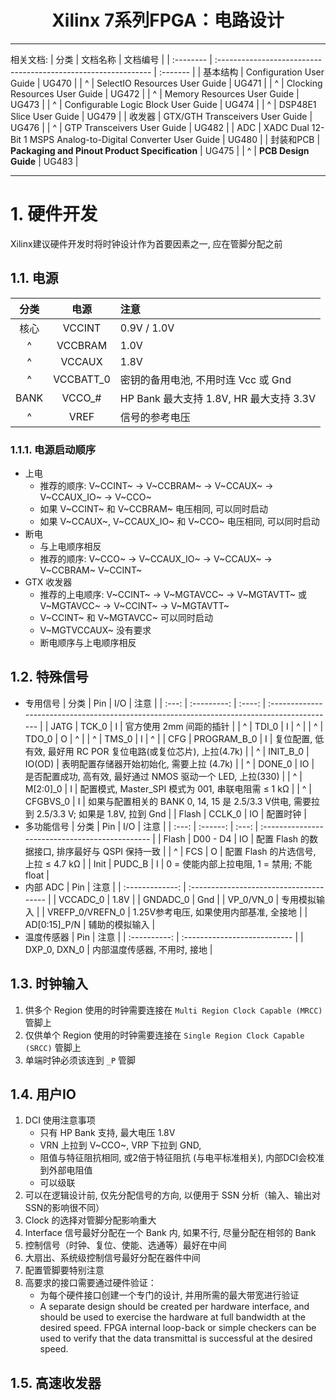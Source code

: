 
<h1 style="text-align:center">Xilinx 7系列FPGA：电路设计</h1>

--------------------------------------------------------------------------------
相关文档:
| 分类      | 文档名称                                                       | 文档编号 |
| :-------- | :------------------------------------------------------------- | :------- |
| 基本结构  | Configuration User Guide                                       | UG470    |
| ^         | SelectIO Resources User Guide                                  | UG471    |
| ^         | Clocking Resources User Guide                                  | UG472    |
| ^         | Memory Resources User Guide                                    | UG473    |
| ^         | Configurable Logic Block User Guide                            | UG474    |
| ^         | DSP48E1 Slice User Guide                                       | UG479    |
| 收发器    | GTX/GTH Transceivers User Guide                                | UG476    |
| ^         | GTP Transceivers User Guide                                    | UG482    |
| ADC       | XADC Dual 12-Bit 1 MSPS Analog-to-Digital Converter User Guide | UG480    |
| 封装和PCB | **Packaging and Pinout Product Specification**                 | UG475    |
| ^         | **PCB Design Guide**                                           | UG483    |

--------------------------------------------------------------------------------

# 1. 硬件开发
Xilinx建议硬件开发时将时钟设计作为首要因素之一, 应在管脚分配之前

## 1.1. 电源
| 分类  |   电源    | 注意                                    |
| :---: | :-------: | :-------------------------------------- |
| 核心  |  VCCINT   | 0.9V / 1.0V                             |
|   ^   |  VCCBRAM  | 1.0V                                    |
|   ^   |  VCCAUX   | 1.8V                                    |
|   ^   | VCCBATT_0 | 密钥的备用电池, 不用时连 Vcc 或 Gnd     |
| BANK  |  VCCO_#   | HP Bank 最大支持 1.8V, HR 最大支持 3.3V |
|   ^   |   VREF    | 信号的参考电压                          |

### 1.1.1. 电源启动顺序
* 上电
    * 推荐的顺序: V~CCINT~ -> V~CCBRAM~ -> V~CCAUX~ -> V~CCAUX_IO~ -> V~CCO~
    * 如果 V~CCINT~ 和 V~CCBRAM~ 电压相同, 可以同时启动
    * 如果 V~CCAUX~, V~CCAUX_IO~ 和 V~CCO~ 电压相同, 可以同时启动
* 断电
    * 与上电顺序相反
    * 推荐的顺序: V~CCO~ -> V~CCAUX_IO~ -> V~CCAUX~  -> V~CCBRAM~ V~CCINT~
* GTX 收发器
    * 推荐的上电顺序: V~CCINT~ -> V~MGTAVCC~ -> V~MGTAVTT~ 或 V~MGTAVCC~ -> V~CCINT~ -> V~MGTAVTT~
    * V~CCINT~ 和 V~MGTAVCC~ 可以同时启动
    * V~MGTVCCAUX~ 没有要求
    * 断电顺序与上电顺序相反

## 1.2. 特殊信号
* 专用信号
    | 分类  |     Pin     |  I/O   | 注意                                                                                        |
    | :---: | :---------: | :----: | :------------------------------------------------------------------------------------------ |
    | JATG  |    TCK_0    |   I    | 官方使用 2mm 间距的插针                                                                     |
    |   ^   |    TDI_0    |   I    | ^                                                                                           |
    |   ^   |    TDO_0    |   O    | ^                                                                                           |
    |   ^   |    TMS_0    |   I    | ^                                                                                           |
    |  CFG  | PROGRAM_B_0 |   I    | 复位配置, 低有效, 最好用 RC POR 复位电路(或复位芯片), 上拉(4.7k)                            |
    |   ^   |  INIT_B_0   | IO(OD) | 表明配置存储器开始初始化, 需要上拉 (4.7k)                                                   |
    |   ^   |   DONE_0    |   IO   | 是否配置成功, 高有效, 最好通过 NMOS 驱动一个 LED, 上拉(330)                                 |
    |   ^   |  M[2:0]_0   |   I    | 配置模式, Master_SPI 模式为 001, 串联电阻需 ≤ 1 kΩ                                          |
    |   ^   |  CFGBVS_0   |   I    | 如果与配置相关的 BANK 0, 14, 15 是 2.5/3.3 V供电, 需要拉到 2.5/3.3 V; 如果是 1.8V, 拉到 Gnd |
    | Flash |   CCLK_0    |   IO   | 配置时钟                                                                                    |
* 多功能信号
    | 分类  |   Pin    |  I/O  | 注意                                            |
    | :---: | :------: | :---: | :---------------------------------------------- |
    | Flash | D00 - D4 |  IO   | 配置 Flash 的数据接口, 排序最好与 QSPI 保持一致 |
    |   ^   |   FCS    |   O   | 配置 Flash 的片选信号, 上拉 ≤ 4.7 kΩ            |
    | Init  |  PUDC_B  |   I   | 0 = 使能内部上拉电阻, 1 = 禁用; 不能 float      |
* 内部 ADC
    |       Pin       | 注意                                    |
    | :-------------: | :-------------------------------------- |
    |    VCCADC_0     | 1.8V                                    |
    |    GNDADC_0     | Gnd                                     |
    |    VP_0/VN_0    | 专用模拟输入                            |
    | VREFP_0/VREFN_0 | 1.25V参考电压, 如果使用内部基准, 全接地 |
    |  AD[0:15]_P/N   | 辅助的模拟输入                          |
* 温度传感器
    |     Pin      | 注意                         |
    | :----------: | :--------------------------- |
    | DXP_0, DXN_0 | 内部温度传感器, 不用时, 接地 |

## 1.3. 时钟输入
1. 供多个 Region 使用的时钟需要连接在 `Multi Region Clock Capable (MRCC)` 管脚上
1. 仅供单个 Region 使用的时钟需要连接在 `Single Region Clock Capable (SRCC)` 管脚上
1. 单端时钟必须该连到 `_P` 管脚

## 1.4. 用户IO
1. DCI 使用注意事项
    - 只有 HP Bank 支持, 最大电压 1.8V
    - VRN 上拉到 V~CCO~, VRP 下拉到 GND,
    - 阻值与特征阻抗相同, 或2倍于特征阻抗 (与电平标准相关), 内部DCI会校准到外部电阻值
    - 可以级联
1. 可以在逻辑设计前, 仅先分配信号的方向, 以便用于 SSN 分析（输入、输出对SSN的影响很不同）
1. Clock 的选择对管脚分配影响重大
1. Interface 信号最好分配在一个 Bank 内, 如果不行, 尽量分配在相邻的 Bank
1. 控制信号（时钟、复位、使能、选通等）最好在中间
1. 大扇出、系统级控制信号最好分配在器件中间
1. 配置管脚要特别注意
1. 高要求的接口需要通过硬件验证：
    * 为每个硬件接口创建一个专门的设计, 并用所需的最大带宽进行验证
    * A separate design should be created per hardware interface, and should be used to exercise the hardware at full bandwidth at the desired speed. FPGA internal loop-back or simple checkers can be used to verify that the data transmittal is successful at the desired speed.

## 1.5. 高速收发器
